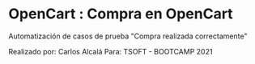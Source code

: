 OpenCart : Compra en OpenCart
=========================
Automatización de casos de prueba "Compra realizada correctamente"

Realizado por: Carlos Alcalá
Para: TSOFT - BOOTCAMP 2021

